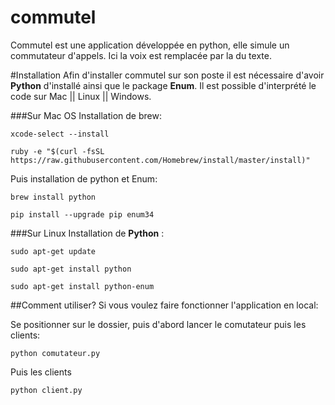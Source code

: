 # commutel

Commutel est une application développée en python, elle simule un commutateur d'appels. Ici la voix est remplacée par la du texte.

#Installation
Afin d'installer commutel sur son poste il est nécessaire d'avoir **Python** d'installé ainsi que le package **Enum**.
Il est possible d'interprété le code sur Mac || Linux || Windows.

###Sur Mac OS
Installation de brew:

 `xcode-select --install`
 
`ruby -e "$(curl -fsSL https://raw.githubusercontent.com/Homebrew/install/master/install)"`
 
  Puis installation de python et Enum:
  
 `brew install python`
 
 `pip install --upgrade pip enum34`
 
 
###Sur Linux
Installation de **Python** :

`sudo apt-get update `

`sudo apt-get install python`

`sudo apt-get install python-enum`


##Comment utiliser?
Si vous voulez faire fonctionner l'application en local:

Se positionner sur le dossier, puis d'abord lancer le comutateur puis les clients:

`python comutateur.py`

Puis les clients

`python client.py`
